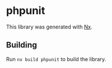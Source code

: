 # phpunit

This library was generated with [Nx](https://nx.dev).

## Building

Run `nx build phpunit` to build the library.
